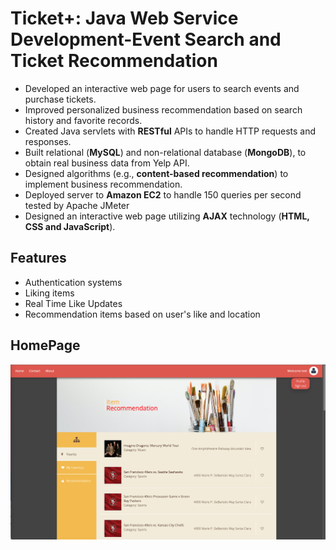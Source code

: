 # Ticket+: Java Web Service Development-Event Search and Ticket Recommendation
 - Developed an interactive web page for users to search events and purchase tickets.
 - Improved personalized business recommendation based on search history and favorite records.
 - Created Java servlets with **RESTful** APIs to handle HTTP requests and responses.
 - Built relational (**MySQL**) and non-relational database (**MongoDB**), to obtain real business data from Yelp API.
 - Designed algorithms (e.g., **content-based recommendation**) to implement business recommendation.
 - Deployed server to **Amazon EC2** to handle 150 queries per second tested by Apache JMeter
 - Designed an interactive web page utilizing **AJAX** technology (**HTML, CSS and JavaScript**).
 
## Features
 - Authentication systems
 - Liking items
 - Real Time Like Updates
 - Recommendation items based on user's like and location

## HomePage
 ![](images/homepage.png)
